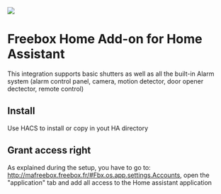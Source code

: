 <a href="https://www.buymeacoffee.com/gvigroux"><img src="https://img.buymeacoffee.com/button-api/?text=Buy me a coffee&emoji=&slug=gvigroux&button_colour=5F7FFF&font_colour=ffffff&font_family=Cookie&outline_colour=000000&coffee_colour=FFDD00" /></a>

# Freebox Home Add-on for Home Assistant

This integration supports basic shutters as well as all the built-in Alarm system (alarm control panel, camera, motion detector, door opener dectector, remote control)

## Install
Use HACS to install or copy in yout HA directory

## Grant access right
As explained during the setup, you have to go to: http://mafreebox.freebox.fr/#Fbx.os.app.settings.Accounts, open the "application" tab and add all access to the Home assistant application